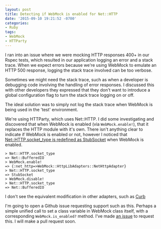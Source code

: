 ```yaml
---
layout: post
title: Detecting if WebMock is enabled for Net::HTTP
date: '2015-09-10 19:21:52 -0700'
categories:
- Ruby
tags:
- WebMock
- HTTParty
---
```


I ran into an issue where we were mocking HTTP responses 400+ in our Rspec tests, which resulted in our application
logging an error and a stack trace. When we expect errors because we're using WebMock to emulate an HTTP 500 response,
logging the stack trace involved can be too verbose.

Sometimes we might need the stack trace, such as when a developer is debugging code involving the handling of error
responses. I discussed this with other developers they expressed that they don't want to introduce a global
configuration flag to turn the stack trace logging on or off.

The ideal solution was to simply not log the stack trace when WebMock is being used in the 'test' environment.

We're using HTTParty, which uses Net::HTTP. I did some investigating and discovered that when WebMock is
enabled (via `WebMock.enable!`), that it replaces the HTTP module with it's own. There isn't anything clear to indicate
if WebMock is enabled or not, however I noticed that
[Net::HTTP.socket_type is redefined as StubSocket](https://github.com/bblimke/webmock/blob/e3d0cd1c/lib/webmock/http_lib_adapters/net_http.rb#L45,L47)
when WebMock is enabled.

```
> Net::HTTP.socket_type
=> Net::BufferedIO
> WebMock.enable!
=> {:net_http=>WebMock::HttpLibAdapters::NetHttpAdapter}
> Net::HTTP.socket_type
=> StubSocket
> WebMock.disable!
> Net::HTTP.socket_type
=> Net::BufferedIO
```

I don't see the equivalent modification in other adapters, such as
[Curb](https://github.com/bblimke/webmock/blob/e3d0cd1c/lib/webmock/http_lib_adapters/curb_adapter.rb)

I'm going to open a Github issue requesting support such as this. Perhaps a simple unified call to set a class
variable in WebMock class itself, with a corresponding `WebMock.is_enabled?` method. I've made
[an issue](https://github.com/bblimke/webmock/issues/701) to request this. I will make a pull request soon.
